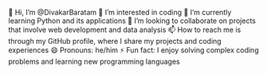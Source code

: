 👋 Hi, I’m @DivakarBaratam
👀 I’m interested in coding
🌱 I’m currently learning Python and its applications
💞️ I’m looking to collaborate on projects that involve web development and data analysis
📫 How to reach me is through my GitHub profile, where I share my projects and coding experiences
😄 Pronouns: he/him
⚡ Fun fact: I enjoy solving complex coding problems and learning new programming languages

<!---
DivakarBaratam/DivakarBaratam is a ✨ special ✨ repository because its `README.md` (this file) appears on your GitHub profile.
You can click the Preview link to take a look at your changes.
--->
